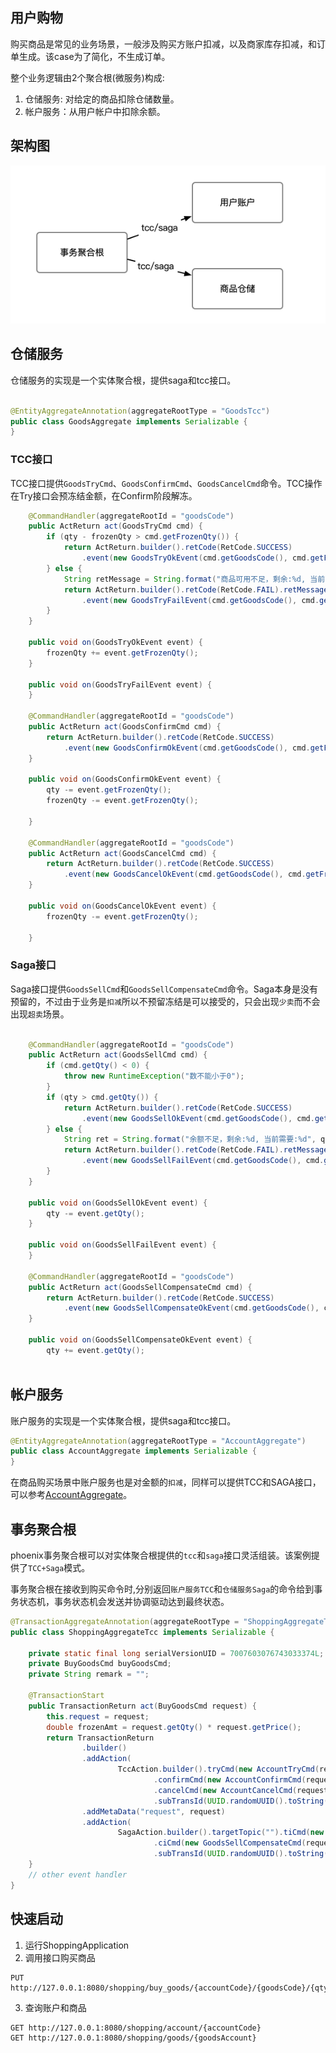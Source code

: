 ## 用户购物

购买商品是常见的业务场景，一般涉及购买方账户扣减，以及商家库存扣减，和订单生成。该case为了简化，不生成订单。

整个业务逻辑由2个聚合根(微服务)构成:

1. 仓储服务: 对给定的商品扣除仓储数量。
2. 帐户服务：从用户帐户中扣除余额。


## 架构图

![](./doc/shopping-1.png)


## 仓储服务
仓储服务的实现是一个实体聚合根，提供saga和tcc接口。
```java

@EntityAggregateAnnotation(aggregateRootType = "GoodsTcc")
public class GoodsAggregate implements Serializable {
}
```

### TCC接口
TCC接口提供`GoodsTryCmd`、`GoodsConfirmCmd`、`GoodsCancelCmd`命令。TCC操作在Try接口会预冻结金额，在Confirm阶段解冻。
```java
    @CommandHandler(aggregateRootId = "goodsCode")
    public ActReturn act(GoodsTryCmd cmd) {
        if (qty - frozenQty > cmd.getFrozenQty()) {
            return ActReturn.builder().retCode(RetCode.SUCCESS)
                .event(new GoodsTryOkEvent(cmd.getGoodsCode(), cmd.getFrozenQty())).build();
        } else {
            String retMessage = String.format("商品可用不足，剩余:%d, 当前需要冻结:%d", qty - frozenQty, cmd.getFrozenQty());
            return ActReturn.builder().retCode(RetCode.FAIL).retMessage(retMessage)
                .event(new GoodsTryFailEvent(cmd.getGoodsCode(), cmd.getFrozenQty(), retMessage)).build();
        }
    }

    public void on(GoodsTryOkEvent event) {
        frozenQty += event.getFrozenQty();
    }

    public void on(GoodsTryFailEvent event) {
    }

    @CommandHandler(aggregateRootId = "goodsCode")
    public ActReturn act(GoodsConfirmCmd cmd) {
        return ActReturn.builder().retCode(RetCode.SUCCESS)
            .event(new GoodsConfirmOkEvent(cmd.getGoodsCode(), cmd.getFrozenQty())).build();
    }

    public void on(GoodsConfirmOkEvent event) {
        qty -= event.getFrozenQty();
        frozenQty -= event.getFrozenQty();

    }

    @CommandHandler(aggregateRootId = "goodsCode")
    public ActReturn act(GoodsCancelCmd cmd) {
        return ActReturn.builder().retCode(RetCode.SUCCESS)
            .event(new GoodsCancelOkEvent(cmd.getGoodsCode(), cmd.getFrozenQty())).build();
    }

    public void on(GoodsCancelOkEvent event) {
        frozenQty -= event.getFrozenQty();

    }
```

### Saga接口
Saga接口提供`GoodsSellCmd`和`GoodsSellCompensateCmd`命令。Saga本身是没有预留的，不过由于业务是`扣减`所以不预留冻结是可以接受的，只会出现`少卖`而不会出现`超卖`场景。

```java

    @CommandHandler(aggregateRootId = "goodsCode")
    public ActReturn act(GoodsSellCmd cmd) {
        if (cmd.getQty() < 0) {
            throw new RuntimeException("数不能小于0");
        }
        if (qty > cmd.getQty()) {
            return ActReturn.builder().retCode(RetCode.SUCCESS)
                .event(new GoodsSellOkEvent(cmd.getGoodsCode(), cmd.getQty())).build();
        } else {
            String ret = String.format("余额不足，剩余:%d, 当前需要:%d", qty, cmd.getQty());
            return ActReturn.builder().retCode(RetCode.FAIL).retMessage(ret)
                .event(new GoodsSellFailEvent(cmd.getGoodsCode(), cmd.getQty(), ret)).build();
        }
    }

    public void on(GoodsSellOkEvent event) {
        qty -= event.getQty();
    }

    public void on(GoodsSellFailEvent event) {
    }

    @CommandHandler(aggregateRootId = "goodsCode")
    public ActReturn act(GoodsSellCompensateCmd cmd) {
        return ActReturn.builder().retCode(RetCode.SUCCESS)
            .event(new GoodsSellCompensateOkEvent(cmd.getGoodsCode(), cmd.getQty())).build();
    }

    public void on(GoodsSellCompensateOkEvent event) {
        qty += event.getQty();
    

```

## 帐户服务
账户服务的实现是一个实体聚合根，提供saga和tcc接口。
```java
@EntityAggregateAnnotation(aggregateRootType = "AccountAggregate")
public class AccountAggregate implements Serializable {
}
```

在商品购买场景中账户服务也是对金额的`扣减`，同样可以提供TCC和SAGA接口，可以参考[AccountAggregate](account/AccountAggregate.java)。


## 事务聚合根

phoenix事务聚合根可以对实体聚合根提供的`tcc`和`saga`接口灵活组装。该案例提供了`TCC+Saga`模式。

事务聚合根在接收到购买命令时,分别返回`账户服务TCC`和`仓储服务Saga`的命令给到事务状态机，事务状态机会发送并协调驱动达到最终状态。

```java
@TransactionAggregateAnnotation(aggregateRootType = "ShoppingAggregateTcc")
public class ShoppingAggregateTcc implements Serializable {

    private static final long serialVersionUID = 7007603076743033374L;
    private BuyGoodsCmd buyGoodsCmd;
    private String remark = "";

    @TransactionStart
    public TransactionReturn act(BuyGoodsCmd request) {
        this.request = request;
        double frozenAmt = request.getQty() * request.getPrice();
        return TransactionReturn
                .builder()
                .addAction(
                        TccAction.builder().tryCmd(new AccountTryCmd(request.getAccountCode(), frozenAmt))
                                .confirmCmd(new AccountConfirmCmd(request.getAccountCode(), frozenAmt))
                                .cancelCmd(new AccountCancelCmd(request.getAccountCode(), frozenAmt)).targetTopic("")
                                .subTransId(UUID.randomUUID().toString()).build())
                .addMetaData("request", request)
                .addAction(
                        SagaAction.builder().targetTopic("").tiCmd(new GoodsSellCmd(request.getGoodsCode(), request.getQty()))
                                .ciCmd(new GoodsSellCompensateCmd(request.getGoodsCode(), request.getQty()))
                                .subTransId(UUID.randomUUID().toString()).build()).addMetaData("try", "ok").build();
    }
    // other event handler
}
```



## 快速启动
1. 运行ShoppingApplication
2. 调用接口购买商品
```shell
PUT http://127.0.0.1:8080/shopping/buy_goods/{accountCode}/{goodsCode}/{qty}/{price}
```
3. 查询账户和商品
```shell
GET http://127.0.0.1:8080/shopping/account/{accountCode}
GET http://127.0.0.1:8080/shopping/goods/{goodsAccount}
```

